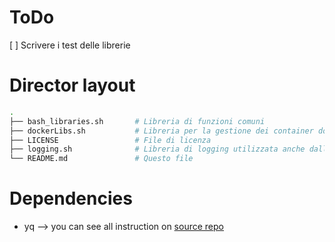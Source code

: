 # ToDo
[  ] Scrivere i test delle librerie

# Director layout
```bash
.
├── bash_libraries.sh       # Libreria di funzioni comuni
├── dockerLibs.sh           # Libreria per la gestione dei container dockerd
├── LICENSE                 # File di licenza
├── logging.sh              # Libreria di logging utilizzata anche dalle altre librerie
└── README.md               # Questo file
```
# Dependencies

- yq --> you can see all instruction on [source repo](https://github.com/mikefarah/yq)
